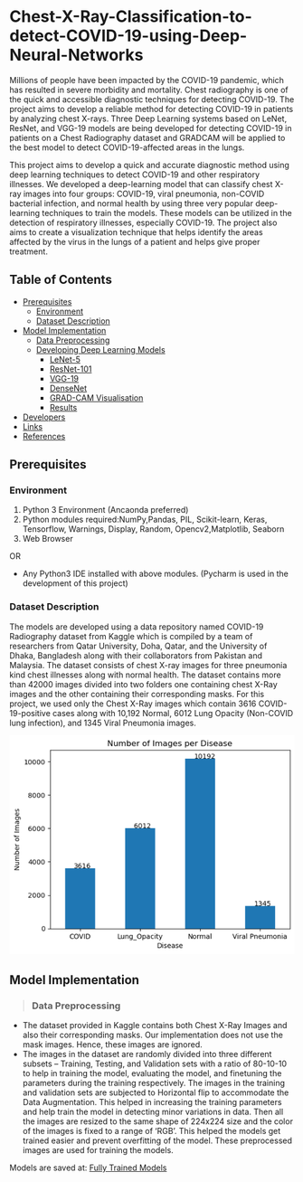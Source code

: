# Chest-X-Ray-Classification-to-detect-COVID-19-using-Deep-Neural-Networks
Millions of people have been impacted by the COVID-19 pandemic, which has resulted in severe morbidity and mortality. Chest radiography is one of the quick and accessible diagnostic techniques for detecting COVID-19. The project aims to develop a reliable method for detecting COVID-19 in patients by analyzing chest X-rays. Three Deep Learning systems based on LeNet, ResNet, and VGG-19 models are being developed for detecting COVID-19 in patients on a Chest Radiography dataset and GRADCAM will be applied to the best model to detect COVID-19-affected areas in the lungs.

This project aims to develop a quick and accurate diagnostic method using deep learning techniques to detect COVID-19 and other respiratory illnesses. We developed a deep-learning model that can classify chest X-ray images into four groups: COVID-19, viral pneumonia, non-COVID bacterial infection, and normal health by using three very popular deep-learning techniques to train the models. These models can be utilized in the detection of respiratory illnesses, especially COVID-19. The project also aims to create a visualization technique that helps identify the areas affected by the virus in the lungs of a patient and helps give proper treatment.


## Table of Contents
- [Prerequisites](#prerequisites)
    - [Environment](#environment)
    - [Dataset Description](#dataset-description)
- [Model Implementation](#modules)
    - [Data Preprocessing](#dataprep)
    - [Developing Deep Learning Models](#model_dev)
        - [LeNet-5](#lenet)
        - [ResNet-101](#resnet)
        - [VGG-19](#vgg)
        - [DenseNet](#densenet)
      - [GRAD-CAM Visualisation](#gradcam)
      - [Results](#results)
- [Developers](#developers)
- [Links](#links)
- [References](#references)            

## Prerequisites <a name='prerequisites'></a>

### Environment <a name='environment'></a>

1. Python 3 Environment (Ancaonda preferred)
2. Python modules required:NumPy,Pandas, PIL, Scikit-learn, Keras, Tensorflow, Warnings, Display, Random, Opencv2,Matplotlib, Seaborn
3. Web Browser

OR
- Any Python3 IDE installed with above modules. (Pycharm is used in the development of this project)

### Dataset Description <a name='dataset-description'></a>

The models are developed using a data repository named COVID-19 Radiography dataset from Kaggle which is compiled by a team of researchers from Qatar University, Doha, Qatar, and the University of Dhaka, Bangladesh along with their collaborators from Pakistan and Malaysia. The dataset consists of chest X-ray images for three pneumonia kind chest illnesses along with normal health. The dataset contains more than 42000 images divided into two folders one containing chest X-Ray images and the other containing their corresponding masks. For this project, we used only the Chest X-Ray images which contain 3616 COVID-19-positive cases along with 10,192 Normal, 6012 Lung Opacity (Non-COVID lung infection), and 1345 Viral Pneumonia images.

![alt tag](https://github.com/kysgattu/Chest-X-Ray-Classification-to-detect-COVID-19-using-Deep-Neural-Networks/blob/main/Project-Images/DatasetDescription.png)

## Model Implementation<a name='modules'></a>

> ### Data Preprocessing <a name = 'dataprep'></a>

- The dataset provided in Kaggle contains both Chest X-Ray Images and also their corresponding masks. Our implementation does not use the mask images. Hence, these images are ignored.
- The images in the dataset are randomly divided into three different subsets – Training, Testing, and Validation sets with a ratio of 80-10-10 to help in training the model, evaluating the model, and finetuning the parameters during the training respectively. The images in the training and validation sets are subjected to Horizontal flip to accommodate the Data Augmentation. This helped in increasing the training parameters and help train the model in detecting minor variations in data. Then all the images are resized to the same shape of 224x224 size and the color of the images is fixed to a range of ‘RGB’. This helped the models get trained easier and prevent overfitting of the model. These preprocessed images are used for training the models.


Models are saved at: [Fully Trained Models](https://studentuml-my.sharepoint.com/:f:/g/personal/kamalyeshodharshastry_gattu_student_uml_edu/EpG7-B4JXkRMvd-j4QIEOR0B7rRU_Q-eFEKVLYuWtIavdg?e=yLlY11)
